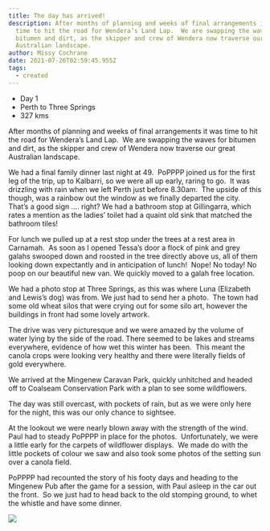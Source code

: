 ```yaml
---
title: The day has arrived!
description: After months of planning and weeks of final arrangements it was
  time to hit the road for Wendera’s Land Lap.  We are swapping the waves for
  bitumen and dirt, as the skipper and crew of Wendera now traverse our great
  Australian landscape.
author: Missy Cochrane
date: 2021-07-26T02:59:45.955Z
tags:
  - created
---
```

* Day 1
* Perth to Three Springs
* 327 kms



After months of planning and weeks of final arrangements it was time to hit the road for Wendera’s Land Lap.  We are swapping the waves for bitumen and dirt, as the skipper and crew of Wendera now traverse our great Australian landscape.

We had a final family dinner last night at 49.  PoPPPP joined us for the first leg of the trip, up to Kalbarri, so we were all up early, raring to go.  It was drizzling with rain when we left Perth just before 8.30am.  The upside of this though, was a rainbow out the window as we finally departed the city.  That’s a good sign …. right? We had a bathroom stop at Gillingarra, which rates a mention as the ladies’ toilet had a quaint old sink that matched the bathroom tiles!

For lunch we pulled up at a rest stop under the trees at a rest area in Carnamah.  As soon as I opened Tessa’s door a flock of pink and grey galahs swooped down and roosted in the tree directly above us, all of them looking down expectantly and in anticipation of lunch!  Nope! No today! No poop on our beautiful new van. We quickly moved to a galah free location.

We had a photo stop at Three Springs, as this was where Luna (Elizabeth and Lewis’s dog) was from. We just had to send her a photo.  The town had some old wheat silos that were crying out for some silo art, however the buildings in front had some lovely artwork.

The drive was very picturesque and we were amazed by the volume of water lying by the side of the road. There seemed to be lakes and streams everywhere, evidence of how wet this winter has been.  This meant the canola crops were looking very healthy and there were literally fields of gold everywhere.

We arrived at the Mingenew Caravan Park, quickly unhitched and headed off to Coalseam Conservation Park with a plan to see some wildflowers.

The day was still overcast, with pockets of rain, but as we were only here for the night, this was our only chance to sightsee.

At the lookout we were nearly blown away with the strength of the wind.  Paul had to steady PoPPPP in place for the photos.  Unfortunately, we were a little early for the carpets of wildflower displays.  We made do with the little pockets of colour we saw and also took some photos of the setting sun over a canola field.

PoPPPP had recounted the story of his footy days and heading to the Mingenew Pub after the game for a session, with Paul asleep in the car out the front.  So we just had to head back to the old stomping ground, to whet the whistle and have some dinner.

![](/static/img/pxl_20210726_085644655.jpg)